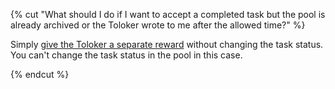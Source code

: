 {% cut "What should I do if I want to accept a completed task but the pool is already archived or the Toloker wrote to me after the allowed time?" %}

Simply [give the Toloker a separate reward](../../../../guide/concepts/bonus.md) without changing the task status. You can't change the task status in the pool in this case.

{% endcut %}